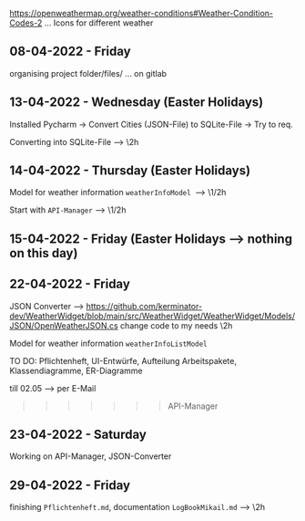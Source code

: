 

https://openweathermap.org/weather-conditions#Weather-Condition-Codes-2 ... Icons for different weather

## 08-04-2022 - Friday
organising project folder/files/ ... on gitlab

## 13-04-2022 - Wednesday (Easter Holidays)
Installed Pycharm -> Convert Cities (JSON-File) to SQLite-File -> Try to req.

Converting into SQLite-File --> \2h

## 14-04-2022 - Thursday (Easter Holidays)
Model for weather information `weatherInfoModel `--> \1/2h

Start with `API-Manager` --> \1/2h

## 15-04-2022 - Friday (Easter Holidays --> nothing on this day)

## 22-04-2022 - Friday
JSON Converter --> https://github.com/kerminator-dev/WeatherWidget/blob/main/src/WeatherWidget/WeatherWidget/Models/JSON/OpenWeatherJSON.cs change code to my needs \2h

Model for weather information `weatherInfoListModel`

TO DO: Pflichtenheft, UI-Entwürfe, Aufteilung Arbeitspakete, Klassendiagramme, ER-Diagramme

till 02.05 --> per E-Mail
>>>>>>> API-Manager

## 23-04-2022 - Saturday
Working on API-Manager, JSON-Converter

## 29-04-2022 - Friday
finishing `Pflichtenheft.md`, documentation `LogBookMikail.md` --> \2h
